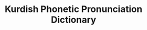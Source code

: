 ---
title: "Kurdish Phonetic Pronunciation Dictionary"
meta_title: "Kurdish Pronunciation Dataset - Phonetic Dictionary Data"
description: "Comprehensive pronunciation dictionary for Kurdish containing phonetic transcriptions for 75,000 words."
draft: false
---